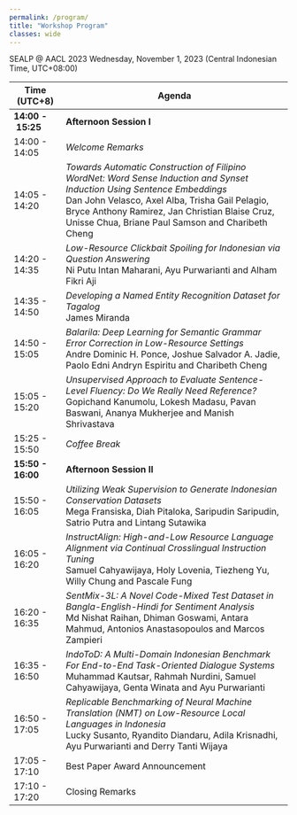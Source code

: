 ```yaml
---
permalink: /program/
title: "Workshop Program"
classes: wide
---
```


SEALP @ AACL 2023
Wednesday, November 1, 2023 (Central Indonesian Time, UTC+08:00)


| Time (UTC+8)     | Agenda                                                                                                                                   |
|------------------|--------------------------------------------------------------------------------------------------------------------------------------------------|
| **14:00&nbsp;-&nbsp;15:25**| **Afternoon Session I**                                                                                                                          |
| 14:00 - 14:05    | _Welcome Remarks_                                                                                                                                 |
| 14:05 - 14:20    | _Towards Automatic Construction of Filipino WordNet: Word Sense Induction and Synset Induction Using Sentence Embeddings_<br>Dan John Velasco, Axel Alba, Trisha Gail Pelagio, Bryce Anthony Ramirez, Jan Christian Blaise Cruz, Unisse Chua, Briane Paul Samson and Charibeth Cheng |
| 14:20 - 14:35    | _Low-Resource Clickbait Spoiling for Indonesian via Question Answering_<br>Ni Putu Intan Maharani, Ayu Purwarianti and Alham Fikri Aji   |
| 14:35 - 14:50    | _Developing a Named Entity Recognition Dataset for Tagalog_<br>James Miranda                                                           |
| 14:50 - 15:05    | _Balarila: Deep Learning for Semantic Grammar Error Correction in Low-Resource Settings_<br>Andre Dominic H. Ponce, Joshue Salvador A. Jadie, Paolo Edni Andryn Espiritu and Charibeth Cheng |
| 15:05 - 15:20    | _Unsupervised Approach to Evaluate Sentence-Level Fluency: Do We Really Need Reference?_<br>Gopichand Kanumolu, Lokesh Madasu, Pavan Baswani, Ananya Mukherjee and Manish Shrivastava |
| 15:25 - 15:50    | _Coffee Break_                                                                                                                                   |
| **15:50 - 16:00**| **Afternoon Session II**                                                                                                                        |
| 15:50 - 16:05    | _Utilizing Weak Supervision to Generate Indonesian Conservation Datasets_<br>Mega Fransiska, Diah Pitaloka, Saripudin Saripudin, Satrio Putra and Lintang Sutawika |
| 16:05 - 16:20    | _InstructAlign: High-and-Low Resource Language Alignment via Continual Crosslingual Instruction Tuning_<br>Samuel Cahyawijaya, Holy Lovenia, Tiezheng Yu, Willy Chung and Pascale Fung |
| 16:20 - 16:35    | _SentMix-3L: A Novel Code-Mixed Test Dataset in Bangla-English-Hindi for Sentiment Analysis_<br>Md Nishat Raihan, Dhiman Goswami, Antara Mahmud, Antonios Anastasopoulos and Marcos Zampieri |
| 16:35 - 16:50    | _IndoToD: A Multi-Domain Indonesian Benchmark For End-to-End Task-Oriented Dialogue Systems_<br>Muhammad Kautsar, Rahmah Nurdini, Samuel Cahyawijaya, Genta Winata and Ayu Purwarianti |
| 16:50 - 17:05    | _Replicable Benchmarking of Neural Machine Translation (NMT) on Low-Resource Local Languages in Indonesia_<br>Lucky Susanto, Ryandito Diandaru, Adila Krisnadhi, Ayu Purwarianti and Derry Tanti Wijaya |
| 17:05 - 17:10    | Best Paper Award Announcement                                                                                                                  |
| 17:10 - 17:20    | Closing Remarks                                                                                                                                |

